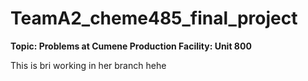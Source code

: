 # TeamA2_cheme485_final_project
**Topic: Problems at Cumene Production Facility: Unit 800**













This is bri working in her branch hehe
